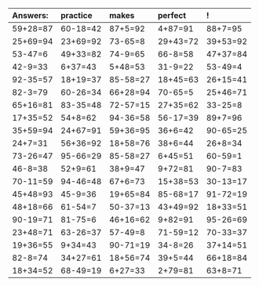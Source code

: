 | Answers: | practice | makes | perfect | ! |
| :--- | :--- | :--- | :--- | :--- |
| 59+28=87 | 60-18=42 | 87+5=92 | 4+87=91 | 88+7=95 | 
| 25+69=94 | 23+69=92 | 73-65=8 | 29+43=72 | 39+53=92 | 
| 53-47=6 | 49+33=82 | 74-9=65 | 66-8=58 | 47+37=84 | 
| 42-9=33 | 6+37=43 | 5+48=53 | 31-9=22 | 53-49=4 | 
| 92-35=57 | 18+19=37 | 85-58=27 | 18+45=63 | 26+15=41 | 
| 82-3=79 | 60-26=34 | 66+28=94 | 70-65=5 | 25+46=71 | 
| 65+16=81 | 83-35=48 | 72-57=15 | 27+35=62 | 33-25=8 | 
| 17+35=52 | 54+8=62 | 94-36=58 | 56-17=39 | 89+7=96 | 
| 35+59=94 | 24+67=91 | 59+36=95 | 36+6=42 | 90-65=25 | 
| 24+7=31 | 56+36=92 | 18+58=76 | 38+6=44 | 26+8=34 | 
| 73-26=47 | 95-66=29 | 85-58=27 | 6+45=51 | 60-59=1 | 
| 46-8=38 | 52+9=61 | 38+9=47 | 9+72=81 | 90-7=83 | 
| 70-11=59 | 94-46=48 | 67+6=73 | 15+38=53 | 30-13=17 | 
| 45+48=93 | 45-9=36 | 19+65=84 | 85-68=17 | 91-72=19 | 
| 48+18=66 | 61-54=7 | 50-37=13 | 43+49=92 | 18+33=51 | 
| 90-19=71 | 81-75=6 | 46+16=62 | 9+82=91 | 95-26=69 | 
| 23+48=71 | 63-26=37 | 57-49=8 | 71-59=12 | 70-33=37 | 
| 19+36=55 | 9+34=43 | 90-71=19 | 34-8=26 | 37+14=51 | 
| 82-8=74 | 34+27=61 | 18+56=74 | 39+5=44 | 66+18=84 | 
| 18+34=52 | 68-49=19 | 6+27=33 | 2+79=81 | 63+8=71 | 
